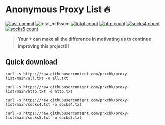 # Anonymous Proxy List 🔥

[![last commit](https://img.shields.io/github/last-commit/prxchk/proxy-list/main)](https://github.com/prxchk/proxy-list/commit/main)
![total_md5sum](https://img.shields.io/badge/md5sum-2361242921e20153c7398b6579d6b0c2-red)
[![total count](https://img.shields.io/badge/total-550-blue)](https://raw.githubusercontent.com/prxchk/proxy-list/main/all.txt)
[![http count](https://img.shields.io/badge/http-385-blue)](https://raw.githubusercontent.com/prxchk/proxy-list/main/http.txt)
[![socks4 count](https://img.shields.io/badge/socks4-133-blue)](https://raw.githubusercontent.com/prxchk/proxy-list/main/socks4.txt)
[![socks5 count](https://img.shields.io/badge/socks5-32-blue)](https://raw.githubusercontent.com/prxchk/proxy-list/main/socks5.txt)

> **Your ⭐ can make all the difference in motivating us to continue improving this project!!!**

## Quick download
```
curl -s https://raw.githubusercontent.com/prxchk/proxy-list/main/all.txt -o all.txt
```

```
curl -s https://raw.githubusercontent.com/prxchk/proxy-list/main/http.txt -o http.txt
```

```
curl -s https://raw.githubusercontent.com/prxchk/proxy-list/main/socks4.txt -o socks4.txt
```

```
curl -s https://raw.githubusercontent.com/prxchk/proxy-list/main/socks5.txt -o socks5.txt
```